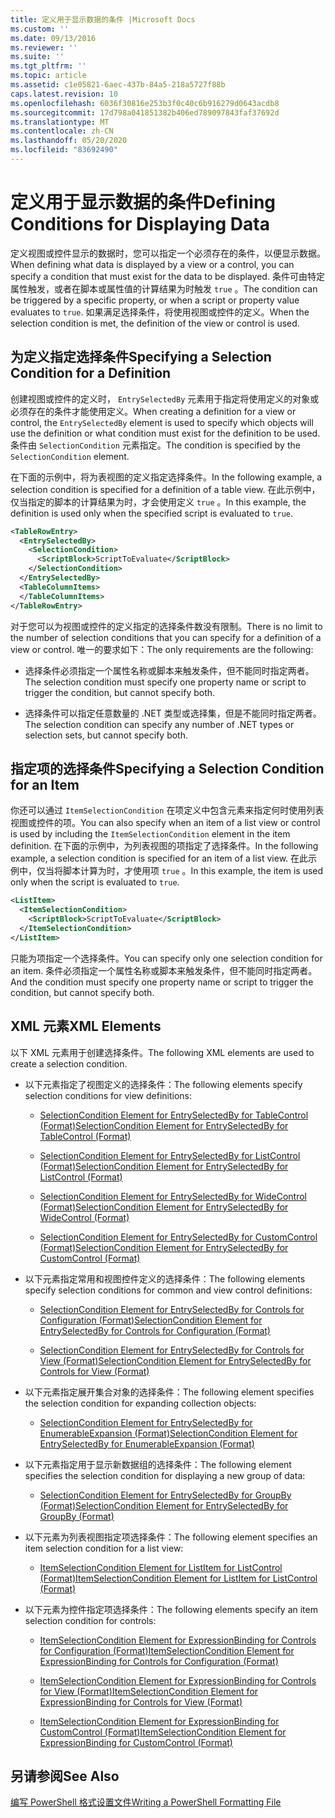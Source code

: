 ```yaml
---
title: 定义用于显示数据的条件 |Microsoft Docs
ms.custom: ''
ms.date: 09/13/2016
ms.reviewer: ''
ms.suite: ''
ms.tgt_pltfrm: ''
ms.topic: article
ms.assetid: c1e05821-6aec-437b-84a5-218a5727f88b
caps.latest.revision: 10
ms.openlocfilehash: 6036f30816e253b3f0c40c6b916279d0643acdb8
ms.sourcegitcommit: 17d798a041851382b406ed789097843faf37692d
ms.translationtype: MT
ms.contentlocale: zh-CN
ms.lasthandoff: 05/20/2020
ms.locfileid: "83692490"
---
```

# <a name="defining-conditions-for-displaying-data"></a><span data-ttu-id="f87b0-102">定义用于显示数据的条件</span><span class="sxs-lookup"><span data-stu-id="f87b0-102">Defining Conditions for Displaying Data</span></span>

<span data-ttu-id="f87b0-103">定义视图或控件显示的数据时，您可以指定一个必须存在的条件，以便显示数据。</span><span class="sxs-lookup"><span data-stu-id="f87b0-103">When defining what data is displayed by a view or a control, you can specify a condition that must exist for the data to be displayed.</span></span> <span data-ttu-id="f87b0-104">条件可由特定属性触发，或者在脚本或属性值的计算结果为时触发 `true` 。</span><span class="sxs-lookup"><span data-stu-id="f87b0-104">The condition can be triggered by a specific property, or when a script or property value evaluates to `true`.</span></span> <span data-ttu-id="f87b0-105">如果满足选择条件，将使用视图或控件的定义。</span><span class="sxs-lookup"><span data-stu-id="f87b0-105">When the selection condition is met, the definition of the view or control is used.</span></span>

## <a name="specifying-a-selection-condition-for-a-definition"></a><span data-ttu-id="f87b0-106">为定义指定选择条件</span><span class="sxs-lookup"><span data-stu-id="f87b0-106">Specifying a Selection Condition for a Definition</span></span>

<span data-ttu-id="f87b0-107">创建视图或控件的定义时， `EntrySelectedBy` 元素用于指定将使用定义的对象或必须存在的条件才能使用定义。</span><span class="sxs-lookup"><span data-stu-id="f87b0-107">When creating a definition for a view or control, the `EntrySelectedBy` element is used to specify which objects will use the definition or what condition must exist for the definition to be used.</span></span> <span data-ttu-id="f87b0-108">条件由 `SelectionCondition` 元素指定。</span><span class="sxs-lookup"><span data-stu-id="f87b0-108">The condition is specified by the `SelectionCondition` element.</span></span>

<span data-ttu-id="f87b0-109">在下面的示例中，将为表视图的定义指定选择条件。</span><span class="sxs-lookup"><span data-stu-id="f87b0-109">In the following example, a selection condition is specified for a definition of a table view.</span></span> <span data-ttu-id="f87b0-110">在此示例中，仅当指定的脚本的计算结果为时，才会使用定义 `true` 。</span><span class="sxs-lookup"><span data-stu-id="f87b0-110">In this example, the definition is used only when the specified script is evaluated to `true`.</span></span>

```xml
<TableRowEntry>
  <EntrySelectedBy>
    <SelectionCondition>
      <ScriptBlock>ScriptToEvaluate</ScriptBlock>
    </SelectionCondition>
  </EntrySelectedBy>
  <TableColumnItems>
  </TableColumnItems>
</TableRowEntry>

```

<span data-ttu-id="f87b0-111">对于您可以为视图或控件的定义指定的选择条件数没有限制。</span><span class="sxs-lookup"><span data-stu-id="f87b0-111">There is no limit to the number of selection conditions that you can specify for a definition of a view or control.</span></span> <span data-ttu-id="f87b0-112">唯一的要求如下：</span><span class="sxs-lookup"><span data-stu-id="f87b0-112">The only requirements are the following:</span></span>

- <span data-ttu-id="f87b0-113">选择条件必须指定一个属性名称或脚本来触发条件，但不能同时指定两者。</span><span class="sxs-lookup"><span data-stu-id="f87b0-113">The selection condition must specify one property name or script to trigger the condition, but cannot specify both.</span></span>

- <span data-ttu-id="f87b0-114">选择条件可以指定任意数量的 .NET 类型或选择集，但是不能同时指定两者。</span><span class="sxs-lookup"><span data-stu-id="f87b0-114">The selection condition can specify any number of .NET types or selection sets, but cannot specify both.</span></span>

## <a name="specifying-a-selection-condition-for-an-item"></a><span data-ttu-id="f87b0-115">指定项的选择条件</span><span class="sxs-lookup"><span data-stu-id="f87b0-115">Specifying a Selection Condition for an Item</span></span>

<span data-ttu-id="f87b0-116">你还可以通过 `ItemSelectionCondition` 在项定义中包含元素来指定何时使用列表视图或控件的项。</span><span class="sxs-lookup"><span data-stu-id="f87b0-116">You can also specify when an item of a list view or control is used by including the `ItemSelectionCondition` element in the item definition.</span></span> <span data-ttu-id="f87b0-117">在下面的示例中，为列表视图的项指定了选择条件。</span><span class="sxs-lookup"><span data-stu-id="f87b0-117">In the following example, a selection condition is specified for an item of a list view.</span></span> <span data-ttu-id="f87b0-118">在此示例中，仅当将脚本计算为时，才使用项 `true` 。</span><span class="sxs-lookup"><span data-stu-id="f87b0-118">In this example, the item is used only when the script is evaluated to `true`.</span></span>

```xml
<ListItem>
  <ItemSelectionCondition>
    <ScriptBlock>ScriptToEvaluate</ScriptBlock>
  </ItemSelectionCondition>
</ListItem>

```

<span data-ttu-id="f87b0-119">只能为项指定一个选择条件。</span><span class="sxs-lookup"><span data-stu-id="f87b0-119">You can specify only one selection condition for an item.</span></span> <span data-ttu-id="f87b0-120">条件必须指定一个属性名称或脚本来触发条件，但不能同时指定两者。</span><span class="sxs-lookup"><span data-stu-id="f87b0-120">And the condition must specify one property name or script to trigger the condition, but cannot specify both.</span></span>

## <a name="xml-elements"></a><span data-ttu-id="f87b0-121">XML 元素</span><span class="sxs-lookup"><span data-stu-id="f87b0-121">XML Elements</span></span>

 <span data-ttu-id="f87b0-122">以下 XML 元素用于创建选择条件。</span><span class="sxs-lookup"><span data-stu-id="f87b0-122">The following XML elements are used to create a selection condition.</span></span>

- <span data-ttu-id="f87b0-123">以下元素指定了视图定义的选择条件：</span><span class="sxs-lookup"><span data-stu-id="f87b0-123">The following elements specify selection conditions for view definitions:</span></span>

  - [<span data-ttu-id="f87b0-124">SelectionCondition Element for EntrySelectedBy for TableControl (Format)</span><span class="sxs-lookup"><span data-stu-id="f87b0-124">SelectionCondition Element for EntrySelectedBy for TableControl (Format)</span></span>](./selectioncondition-element-for-entryselectedby-for-tablecontrol-format.md)

  - [<span data-ttu-id="f87b0-125">SelectionCondition Element for EntrySelectedBy for ListControl (Format)</span><span class="sxs-lookup"><span data-stu-id="f87b0-125">SelectionCondition Element for EntrySelectedBy for ListControl (Format)</span></span>](./selectioncondition-element-for-entryselectedby-for-listcontrol-format.md)

  - [<span data-ttu-id="f87b0-126">SelectionCondition Element for EntrySelectedBy for WideControl (Format)</span><span class="sxs-lookup"><span data-stu-id="f87b0-126">SelectionCondition Element for EntrySelectedBy for WideControl (Format)</span></span>](./selectioncondition-element-for-entryselectedby-for-widecontrol-format.md)

  - [<span data-ttu-id="f87b0-127">SelectionCondition Element for EntrySelectedBy for CustomControl (Format)</span><span class="sxs-lookup"><span data-stu-id="f87b0-127">SelectionCondition Element for EntrySelectedBy for CustomControl (Format)</span></span>](./selectioncondition-element-for-entryselectedby-for-customcontrol-format.md)

- <span data-ttu-id="f87b0-128">以下元素指定常用和视图控件定义的选择条件：</span><span class="sxs-lookup"><span data-stu-id="f87b0-128">The following elements specify selection conditions for common and view control definitions:</span></span>

  - [<span data-ttu-id="f87b0-129">SelectionCondition Element for EntrySelectedBy for Controls for Configuration (Format)</span><span class="sxs-lookup"><span data-stu-id="f87b0-129">SelectionCondition Element for EntrySelectedBy for Controls for Configuration (Format)</span></span>](./selectioncondition-element-for-entryselectedby-for-controls-for-configuration-format.md)

  - [<span data-ttu-id="f87b0-130">SelectionCondition Element for EntrySelectedBy for Controls for View (Format)</span><span class="sxs-lookup"><span data-stu-id="f87b0-130">SelectionCondition Element for EntrySelectedBy for Controls for View (Format)</span></span>](./selectioncondition-element-for-entryselectedby-for-controls-for-view-format.md)

- <span data-ttu-id="f87b0-131">以下元素指定展开集合对象的选择条件：</span><span class="sxs-lookup"><span data-stu-id="f87b0-131">The following element specifies the selection condition for expanding collection objects:</span></span>

  - [<span data-ttu-id="f87b0-132">SelectionCondition Element for EntrySelectedBy for EnumerableExpansion (Format)</span><span class="sxs-lookup"><span data-stu-id="f87b0-132">SelectionCondition Element for EntrySelectedBy for EnumerableExpansion (Format)</span></span>](./selectioncondition-element-for-entryselectedby-for-enumerableexpansion-format.md)

- <span data-ttu-id="f87b0-133">以下元素指定用于显示新数据组的选择条件：</span><span class="sxs-lookup"><span data-stu-id="f87b0-133">The following element specifies the selection condition for displaying a new group of data:</span></span>

  - [<span data-ttu-id="f87b0-134">SelectionCondition Element for EntrySelectedBy for GroupBy (Format)</span><span class="sxs-lookup"><span data-stu-id="f87b0-134">SelectionCondition Element for EntrySelectedBy for GroupBy (Format)</span></span>](./selectioncondition-element-for-entryselectedby-for-groupby-format.md)

- <span data-ttu-id="f87b0-135">以下元素为列表视图指定项选择条件：</span><span class="sxs-lookup"><span data-stu-id="f87b0-135">The following element specifies an item selection condition for a list view:</span></span>

  - [<span data-ttu-id="f87b0-136">ItemSelectionCondition Element for ListItem for ListControl (Format)</span><span class="sxs-lookup"><span data-stu-id="f87b0-136">ItemSelectionCondition Element for ListItem for ListControl (Format)</span></span>](./itemselectioncondition-element-for-listitem-for-listcontrol-format.md)

- <span data-ttu-id="f87b0-137">以下元素为控件指定项选择条件：</span><span class="sxs-lookup"><span data-stu-id="f87b0-137">The following elements specify an item selection condition for controls:</span></span>

  - [<span data-ttu-id="f87b0-138">ItemSelectionCondition Element for ExpressionBinding for Controls for Configuration (Format)</span><span class="sxs-lookup"><span data-stu-id="f87b0-138">ItemSelectionCondition Element for ExpressionBinding for Controls for Configuration (Format)</span></span>](./itemselectioncondition-element-for-expressionbinding-for-controls-for-configuration-format.md)

  - [<span data-ttu-id="f87b0-139">ItemSelectionCondition Element for ExpressionBinding for Controls for View (Format)</span><span class="sxs-lookup"><span data-stu-id="f87b0-139">ItemSelectionCondition Element for ExpressionBinding for Controls for View (Format)</span></span>](./itemselectioncondition-element-for-expressionbinding-for-controls-for-view-format.md)

  - [<span data-ttu-id="f87b0-140">ItemSelectionCondition Element for ExpressionBinding for CustomControl (Format)</span><span class="sxs-lookup"><span data-stu-id="f87b0-140">ItemSelectionCondition Element for ExpressionBinding for CustomControl (Format)</span></span>](./itemselectioncondition-element-for-expressionbinding-for-customcontrol-format.md)

## <a name="see-also"></a><span data-ttu-id="f87b0-141">另请参阅</span><span class="sxs-lookup"><span data-stu-id="f87b0-141">See Also</span></span>

[<span data-ttu-id="f87b0-142">编写 PowerShell 格式设置文件</span><span class="sxs-lookup"><span data-stu-id="f87b0-142">Writing a PowerShell Formatting File</span></span>](./writing-a-powershell-formatting-file.md)
